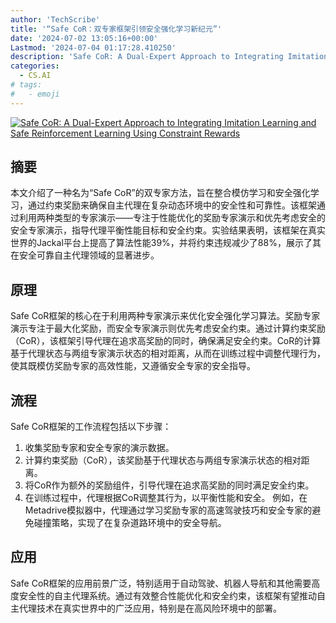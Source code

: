 ```yaml
---
author: 'TechScribe'
title: '“Safe CoR：双专家框架引领安全强化学习新纪元”'
date: '2024-07-02 13:05:16+00:00'
Lastmod: '2024-07-04 01:17:28.410250'
description: 'Safe CoR: A Dual-Expert Approach to Integrating Imitation Learning and Safe Reinforcement Learning Using Constraint Rewards'
categories:
  - CS.AI
# tags:
#   - emoji
---
```


[![Safe CoR: A Dual-Expert Approach to Integrating Imitation Learning and Safe Reinforcement Learning Using Constraint Rewards](https://arxiv-research-1301205113.cos.ap-guangzhou.myqcloud.com/images/2407.02245v1.pdf_0.jpg)](https://arxiv.org/abs/2407.02245v1)

## 摘要

本文介绍了一种名为“Safe CoR”的双专家方法，旨在整合模仿学习和安全强化学习，通过约束奖励来确保自主代理在复杂动态环境中的安全性和可靠性。该框架通过利用两种类型的专家演示——专注于性能优化的奖励专家演示和优先考虑安全的安全专家演示，指导代理平衡性能目标和安全约束。实验结果表明，该框架在真实世界的Jackal平台上提高了算法性能39%，并将约束违规减少了88%，展示了其在安全可靠自主代理领域的显著进步。<!--more-->

## 原理

Safe CoR框架的核心在于利用两种专家演示来优化安全强化学习算法。奖励专家演示专注于最大化奖励，而安全专家演示则优先考虑安全约束。通过计算约束奖励（CoR），该框架引导代理在追求高奖励的同时，确保满足安全约束。CoR的计算基于代理状态与两组专家演示状态的相对距离，从而在训练过程中调整代理行为，使其既模仿奖励专家的高效性能，又遵循安全专家的安全指导。

## 流程

Safe CoR框架的工作流程包括以下步骤：
1. 收集奖励专家和安全专家的演示数据。
2. 计算约束奖励（CoR），该奖励基于代理状态与两组专家演示状态的相对距离。
3. 将CoR作为额外的奖励组件，引导代理在追求高奖励的同时满足安全约束。
4. 在训练过程中，代理根据CoR调整其行为，以平衡性能和安全。
例如，在Metadrive模拟器中，代理通过学习奖励专家的高速驾驶技巧和安全专家的避免碰撞策略，实现了在复杂道路环境中的安全导航。

## 应用

Safe CoR框架的应用前景广泛，特别适用于自动驾驶、机器人导航和其他需要高度安全性的自主代理系统。通过有效整合性能优化和安全约束，该框架有望推动自主代理技术在真实世界中的广泛应用，特别是在高风险环境中的部署。